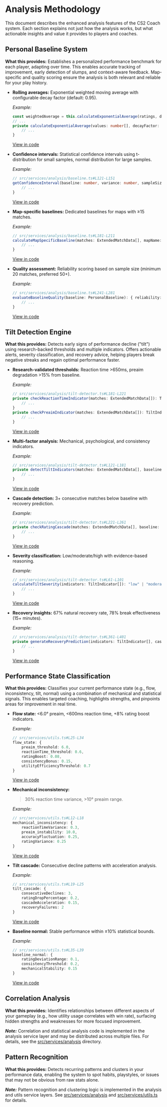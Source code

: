 
# Analysis Methodology

This document describes the enhanced analysis features of the CS2 Coach system. Each section explains not just how the analysis works, but what actionable insights and value it provides to players and coaches.

## Personal Baseline System

**What this provides:**
Establishes a personalized performance benchmark for each player, adapting over time. This enables accurate tracking of improvement, early detection of slumps, and context-aware feedback. Map-specific and quality scoring ensure the analysis is both relevant and reliable for your play history.

- **Rolling averages:**
	Exponential weighted moving average with configurable decay factor (default: 0.95).
  
	_Example:_
	```ts
	const weightedAverage = this.calculateExponentialAverage(ratings, decayFactor);
	// ...
	private calculateExponentialAverage(values: number[], decayFactor: number): number {
		// ...
	}
	```
	[View in code](../src/services/analysis/baseline.ts#L54-L61)

- **Confidence intervals:**
	Statistical confidence intervals using t-distribution for small samples, normal distribution for large samples.
  
	_Example:_
	```ts
	// src/services/analysis/baseline.ts#L121-L151
	getConfidenceInterval(baseline: number, variance: number, sampleSize: number): [number, number] {
		// ...
	}
	```
	[View in code](../src/services/analysis/baseline.ts#L121-L151)

- **Map-specific baselines:**
	Dedicated baselines for maps with ≥15 matches.
  
	_Example:_
	```ts
	// src/services/analysis/baseline.ts#L181-L211
	calculateMapSpecificBaseline(matches: ExtendedMatchData[], mapName: string, playerId: string): PersonalBaseline | null {
		// ...
	}
	```
	[View in code](../src/services/analysis/baseline.ts#L181-L211)

- **Quality assessment:**
	Reliability scoring based on sample size (minimum 20 matches, preferred 50+).
  
	_Example:_
	```ts
	// src/services/analysis/baseline.ts#L241-L281
	evaluateBaselineQuality(baseline: PersonalBaseline): { reliability: string; confidence: number; recommendations: string[] } {
		// ...
	}
	```
	[View in code](../src/services/analysis/baseline.ts#L241-L281)

## Tilt Detection Engine

**What this provides:**
Detects early signs of performance decline ("tilt") using research-backed thresholds and multiple indicators. Offers actionable alerts, severity classification, and recovery advice, helping players break negative streaks and regain optimal performance faster.

- **Research-validated thresholds:**
	Reaction time >650ms, preaim degradation >15% from baseline.
  
	_Example:_
	```ts
	// src/services/analysis/tilt-detector.ts#L181-L221
	private checkReactionTimeIndicator(matches: ExtendedMatchData[]): TiltIndicator | null {
		// ...
	}
	private checkPreaimIndicator(matches: ExtendedMatchData[]): TiltIndicator | null {
		// ...
	}
	```
	[View in code](../src/services/analysis/tilt-detector.ts#L181-L221)

- **Multi-factor analysis:**
	Mechanical, psychological, and consistency indicators.
  
	_Example:_
	```ts
	// src/services/analysis/tilt-detector.ts#L121-L181
	private detectTiltIndicators(matches: ExtendedMatchData[], baseline: PersonalBaseline): TiltIndicator[] {
		// ...
	}
	```
	[View in code](../src/services/analysis/tilt-detector.ts#L121-L181)

- **Cascade detection:**
	3+ consecutive matches below baseline with recovery prediction.
  
	_Example:_
	```ts
	// src/services/analysis/tilt-detector.ts#L221-L261
	private checkRatingCascade(matches: ExtendedMatchData[], baseline: PersonalBaseline): TiltIndicator | null {
		// ...
	}
	```
	[View in code](../src/services/analysis/tilt-detector.ts#L221-L261)

- **Severity classification:**
	Low/moderate/high with evidence-based reasoning.
  
	_Example:_
	```ts
	// src/services/analysis/tilt-detector.ts#L61-L101
	calculateTiltSeverity(indicators: TiltIndicator[]): "low" | "moderate" | "high" {
		// ...
	}
	```
	[View in code](../src/services/analysis/tilt-detector.ts#L61-L101)

- **Recovery insights:**
	67% natural recovery rate, 78% break effectiveness (15+ minutes).
  
	_Example:_
	```ts
	// src/services/analysis/tilt-detector.ts#L361-L401
	private generateRecoveryPrediction(indicators: TiltIndicator[], cascadeLength: number): string {
		// ...
	}
	```
	[View in code](../src/services/analysis/tilt-detector.ts#L361-L401)

## Performance State Classification

**What this provides:**
Classifies your current performance state (e.g., flow, inconsistency, tilt, normal) using a combination of mechanical and statistical signals. This enables targeted coaching, highlights strengths, and pinpoints areas for improvement in real time.

- **Flow state:**
	<6.0° preaim, <600ms reaction time, +8% rating boost indicators.
  
	_Example:_
	```ts
	// src/services/utils.ts#L25-L34
	flow_state: {
		preaim_threshold: 6.0,
		reactionTime_threshold: 0.6,
		ratingBoost: 0.08,
		consistencyBonus: 0.15,
		utilityEfficiencyThreshold: 0.7
	}
	```
	[View in code](../src/services/utils.ts#L25-L34)

- **Mechanical inconsistency:**
	>30% reaction time variance, >10° preaim range.
  
	_Example:_
	```ts
	// src/services/utils.ts#L12-L18
	mechanical_inconsistency: {
		reactionTimeVariance: 0.3,
		preaim_instability: 10.0,
		accuracyFluctuation: 0.25,
		ratingVariance: 0.25
	}
	```
	[View in code](../src/services/utils.ts#L12-L18)

- **Tilt cascade:**
	Consecutive decline patterns with acceleration analysis.
  
	_Example:_
	```ts
	// src/services/utils.ts#L19-L25
	tilt_cascade: {
		consecutiveDeclines: 3,
		ratingDropPercentage: 0.2,
		cascadeAcceleration: 0.15,
		recoveryFailures: 2
	}
	```
	[View in code](../src/services/utils.ts#L19-L25)

- **Baseline normal:**
	Stable performance within ±10% statistical bounds.
  
	_Example:_
	```ts
	// src/services/utils.ts#L35-L39
	baseline_normal: {
		ratingDeviationRange: 0.1,
		consistencyThreshold: 0.2,
		mechanicalStability: 0.15
	}
	```
	[View in code](../src/services/utils.ts#L35-L39)

## Correlation Analysis

**What this provides:**
Identifies relationships between different aspects of your gameplay (e.g., how utility usage correlates with win rate), surfacing hidden strengths and weaknesses for more focused improvement.

_**Note:**_ Correlation and statistical analysis code is implemented in the analysis service layer and may be distributed across multiple files. For details, see the [src/services/analysis](../src/services/analysis/) directory.

## Pattern Recognition

**What this provides:**
Detects recurring patterns and clusters in your performance data, enabling the system to spot habits, playstyles, or issues that may not be obvious from raw stats alone.

_**Note:**_ Pattern recognition and clustering logic is implemented in the analysis and utils service layers. See [src/services/analysis](../src/services/analysis/) and [src/services/utils.ts](../src/services/utils.ts) for details.
